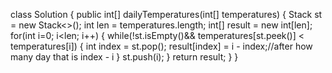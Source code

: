 class Solution {
public int[] dailyTemperatures(int[] temperatures) {
Stack<Integer> st = new Stack<>();
int len = temperatures.length;
int[] result = new int[len];
for(int i=0; i<len; i++) {
while(!st.isEmpty()&& temperatures[st.peek()] < temperatures[i]) {
int index = st.pop();
result[index] = i - index;//after how many day that is index - i
}
st.push(i);
}
return result;
}
}